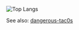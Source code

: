 ![Top Langs](https://github-readme-stats.vercel.app/api/top-langs/?username=michaelfaith84&layout=donut)

See also: [dangerous-tac0s](https://github.com/dangerous-tac0s)
